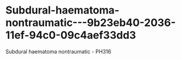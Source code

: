 # Subdural-haematoma-nontraumatic---9b23eb40-2036-11ef-94c0-09c4aef33dd3
Subdural haematoma nontraumatic - PH316
